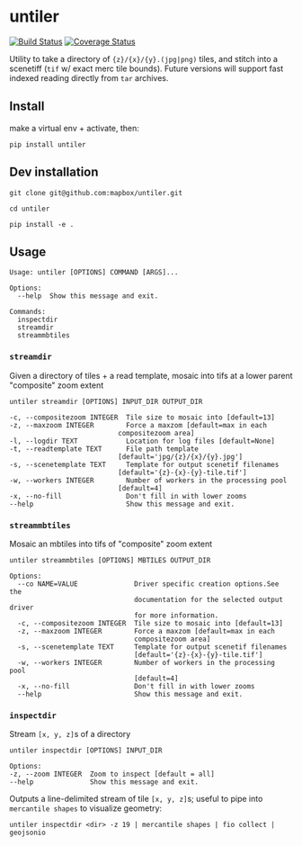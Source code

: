 # untiler

[![Build Status](https://travis-ci.org/mapbox/untiler.svg?branch=master)](https://travis-ci.org/mapbox/untiler) [![Coverage Status](https://coveralls.io/repos/mapbox/untiler/badge.svg?branch=master&service=github&t=nhModO)](https://coveralls.io/github/mapbox/untiler?branch=master)

Utility to take a directory of `{z}/{x}/{y}.(jpg|png)` tiles, and stitch into a scenetiff (`tif` w/ exact merc tile bounds). Future versions will support fast indexed reading directly from `tar` archives.

## Install
make a virtual env + activate, then:
```
pip install untiler
```
## Dev installation
```
git clone git@github.com:mapbox/untiler.git

cd untiler

pip install -e .
```

## Usage

```
Usage: untiler [OPTIONS] COMMAND [ARGS]...

Options:
  --help  Show this message and exit.

Commands:
  inspectdir
  streamdir
  streammbtiles
```

### `streamdir`

Given a directory of tiles + a read template, mosaic into tifs at a lower parent "composite" zoom extent

```
untiler streamdir [OPTIONS] INPUT_DIR OUTPUT_DIR

-c, --compositezoom INTEGER  Tile size to mosaic into [default=13]
-z, --maxzoom INTEGER        Force a maxzom [default=max in each
                           compositezoom area]
-l, --logdir TEXT            Location for log files [default=None]
-t, --readtemplate TEXT      File path template
                           [default='jpg/{z}/{x}/{y}.jpg']
-s, --scenetemplate TEXT     Template for output scenetif filenames
                           [default='{z}-{x}-{y}-tile.tif']
-w, --workers INTEGER        Number of workers in the processing pool
                           [default=4]
-x, --no-fill                Don't fill in with lower zooms
--help                       Show this message and exit.
```

### `streammbtiles`
Mosaic an mbtiles into tifs of "composite" zoom extent
```
untiler streammbtiles [OPTIONS] MBTILES OUTPUT_DIR

Options:
  --co NAME=VALUE              Driver specific creation options.See the
                               documentation for the selected output driver
                               for more information.
  -c, --compositezoom INTEGER  Tile size to mosaic into [default=13]
  -z, --maxzoom INTEGER        Force a maxzom [default=max in each
                               compositezoom area]
  -s, --scenetemplate TEXT     Template for output scenetif filenames
                               [default='{z}-{x}-{y}-tile.tif']
  -w, --workers INTEGER        Number of workers in the processing pool
                               [default=4]
  -x, --no-fill                Don't fill in with lower zooms
  --help                       Show this message and exit.
```

### `inspectdir`

Stream `[x, y, z]`s of a directory

```
untiler inspectdir [OPTIONS] INPUT_DIR

Options:
-z, --zoom INTEGER  Zoom to inspect [default = all]
--help              Show this message and exit.
```
Outputs a line-delimited stream of tile `[x, y, z]`s; useful to pipe into `mercantile shapes` to visualize geometry:
```
untiler inspectdir <dir> -z 19 | mercantile shapes | fio collect | geojsonio
```
